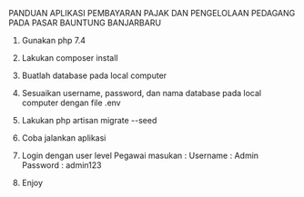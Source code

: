 PANDUAN APLIKASI PEMBAYARAN PAJAK DAN PENGELOLAAN PEDAGANG PADA PASAR BAUNTUNG BANJARBARU

1. Gunakan php 7.4

2. Lakukan composer install

3. Buatlah database pada local computer

4. Sesuaikan username, password, dan nama database pada local computer dengan file .env

5. Lakukan php artisan migrate --seed

6. Coba jalankan aplikasi

7. Login dengan user level Pegawai masukan : 
	Username : Admin
	Password : admin123

8. Enjoy
